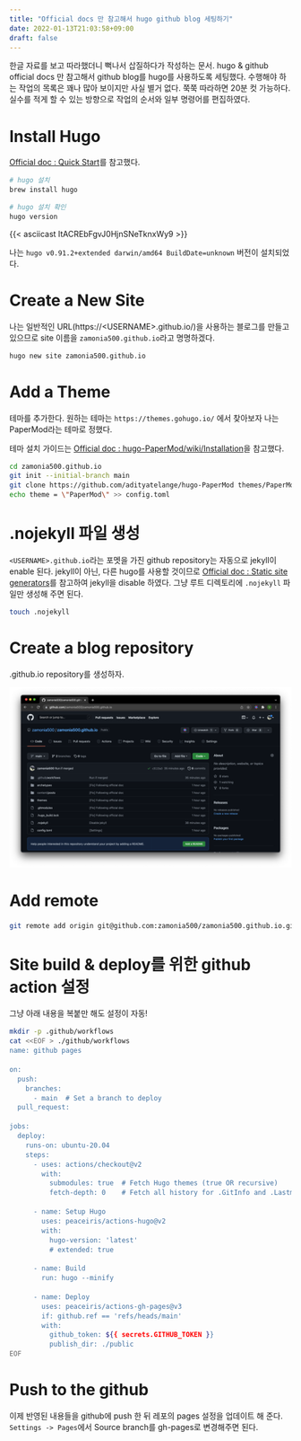 ```yaml
---
title: "Official docs 만 참고해서 hugo github blog 세팅하기"
date: 2022-01-13T21:03:58+09:00
draft: false
---
```


한글 자료를 보고 따라했더니 뻑나서 삽질하다가 작성하는 문서. 
hugo & github official docs 만 참고해서 github blog를 hugo를 사용하도록 세팅했다. 
수행해야 하는 작업의 목록은 꽤나 많아 보이지만 사실 별거 없다. 쭉쭉 따라하면 20분 컷 가능하다. 
실수를 적게 할 수 있는 방향으로 작업의 순서와 일부 명령어를 편집하였다. 

# Install Hugo
[Official doc : Quick Start](https://gohugo.io/getting-started/quick-start/)를 참고했다.

```bash
# hugo 설치
brew install hugo
```

```bash
# hugo 설치 확인
hugo version
```

{{< asciicast ItACREbFgvJ0HjnSNeTknxWy9 >}}

나는 `hugo v0.91.2+extended darwin/amd64 BuildDate=unknown` 버전이 설치되었다.

# Create a New Site

나는 일반적인 URL(https://\<USERNAME\>.github.io/)을 사용하는 블로그를 만들고 있으므로 site 이름을 `zamonia500.github.io`라고 명명하겠다.

```bash
hugo new site zamonia500.github.io
```

# Add a Theme

테마를 추가한다.
원하는 테마는 `https://themes.gohugo.io/` 에서 찾아보자 나는 PaperMod라는 테마로 정했다.

테마 설치 가이드는 [Official doc : hugo-PaperMod/wiki/Installation](https://github.com/adityatelange/hugo-PaperMod/wiki/Installation#method-1)을 참고했다.

```bash
cd zamonia500.github.io
git init --initial-branch main
git clone https://github.com/adityatelange/hugo-PaperMod themes/PaperMod --depth=1
echo theme = \"PaperMod\" >> config.toml
```

# .nojekyll 파일 생성

`<USERNAME>.github.io`라는 포멧을 가진 github repository는 자동으로 jekyll이 enable 된다. 
jekyll이 아닌, 다른 hugo를 사용할 것이므로 [Official doc : Static site generators](https://docs.github.com/en/pages/getting-started-with-github-pages/about-github-pages#static-site-generators)를 참고하여 jekyll을 disable 하였다. 
그냥 루트 디렉토리에 `.nojekyll` 파일만 생성해 주면 된다.

```bash
touch .nojekyll
```

# Create a blog repository

<USERNAME>.github.io repository를 생성하자.

<p align="center">
    <img src="/images/posts/create-github-blog-repo.png" title="repo"/>
</p>

# Add remote

```bash
git remote add origin git@github.com:zamonia500/zamonia500.github.io.git
```

# Site build & deploy를 위한 github action 설정

그냥 아래 내용을 복붙만 해도 설정이 자동!

```bash
mkdir -p .github/workflows
cat <<EOF > ./github/workflows
name: github pages

on:
  push:
    branches:
      - main  # Set a branch to deploy
  pull_request:

jobs:
  deploy:
    runs-on: ubuntu-20.04
    steps:
      - uses: actions/checkout@v2
        with:
          submodules: true  # Fetch Hugo themes (true OR recursive)
          fetch-depth: 0    # Fetch all history for .GitInfo and .Lastmod

      - name: Setup Hugo
        uses: peaceiris/actions-hugo@v2
        with:
          hugo-version: 'latest'
          # extended: true

      - name: Build
        run: hugo --minify

      - name: Deploy
        uses: peaceiris/actions-gh-pages@v3
        if: github.ref == 'refs/heads/main'
        with:
          github_token: ${{ secrets.GITHUB_TOKEN }}
          publish_dir: ./public
EOF
```

# Push to the github

이제 반영된 내용들을 github에 push 한 뒤 레포의 pages 설정을 업데이트 해 준다.
`Settings -> Pages`에서 Source branch를 gh-pages로 변경해주면 된다.
